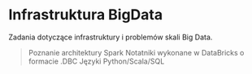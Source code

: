 # Infrastruktura BigData
Zadania dotyczące infrastruktury i problemów skali Big Data.
> Poznanie architektury Spark
> Notatniki wykonane w DataBricks o formacie .DBC
> Języki Python/Scala/SQL

